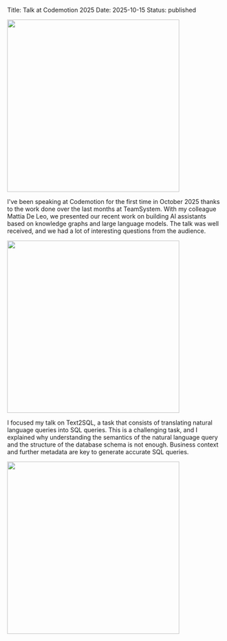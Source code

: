 Title: Talk at Codemotion 2025
Date: 2025-10-15
Status: published

<img src="../images/codemotion/talk1.jpeg" width="400" />

I've been speaking at Codemotion for the first time in October 2025 thanks to the work done over the last months at TeamSystem. With my colleague Mattia De Leo, we presented our recent work on building AI assistants based on knowledge graphs and large language models. The talk was well received, and we had a lot of interesting questions from the audience.

<img src="../images/codemotion/talk2.jpeg" width="400" />

I focused my talk on Text2SQL, a task that consists of translating natural language queries into SQL queries. This is a challenging task, and I explained why understanding the semantics of the natural language query and the structure of the database schema is not enough. Business context and further metadata are key to generate accurate SQL queries.

<img src="../images/codemotion/talk3.jpeg" width="400" />